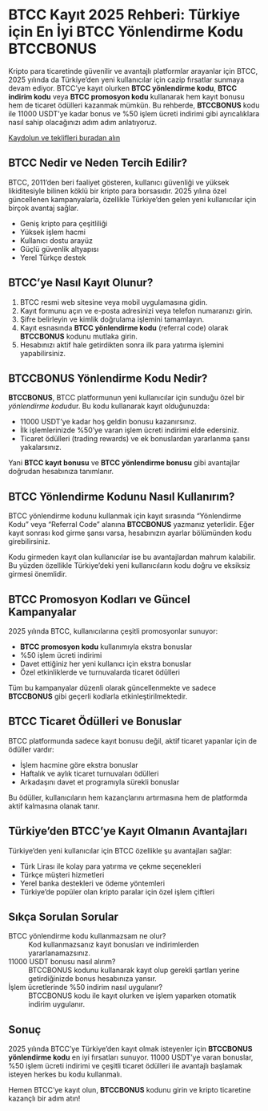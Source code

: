 
<h1>BTCC Kayıt 2025 Rehberi: Türkiye için En İyi BTCC Yönlendirme Kodu BTCCBONUS</h1>
<p>Kripto para ticaretinde güvenilir ve avantajlı platformlar arayanlar için BTCC, 2025 yılında da Türkiye’den yeni kullanıcılar için cazip fırsatlar sunmaya devam ediyor. BTCC’ye kayıt olurken <strong>BTCC yönlendirme kodu</strong>, <strong>BTCC indirim kodu</strong> veya <strong>BTCC promosyon kodu</strong> kullanarak hem kayıt bonusu hem de ticaret ödülleri kazanmak mümkün. Bu rehberde, <strong>BTCCBONUS</strong> kodu ile 11000 USDT’ye kadar bonus ve %50 işlem ücreti indirimi gibi ayrıcalıklara nasıl sahip olacağınızı adım adım anlatıyoruz.</p>
<p><a href="https://partner.btcc.com/us/c/BTCCBONUS/9303" target="_blank">Kaydolun ve teklifleri buradan alın </a></p> 
<img src="https://images.mirror-media.xyz/publication-images/Ih1K7BTSZ3Z5VHtGmbLg1.png?height=960&amp;width=1920" decoding="async" data-nimg="fill" class="css-xah9so" style="position:absolute;top:0;left:0;bottom:0;right:0;box-sizing:border-box;padding:0;border:none;margin:auto;display:block;width:0;height:0;min-width:100%;max-width:100%;min-height:100%;max-height:100%">

<h2>BTCC Nedir ve Neden Tercih Edilir?</h2>
<p>BTCC, 2011’den beri faaliyet gösteren, kullanıcı güvenliği ve yüksek likiditesiyle bilinen köklü bir kripto para borsasıdır. 2025 yılına özel güncellenen kampanyalarla, özellikle Türkiye’den gelen yeni kullanıcılar için birçok avantaj sağlar.</p>
<ul>
<li>Geniş kripto para çeşitliliği</li>
<li>Yüksek işlem hacmi</li>
<li>Kullanıcı dostu arayüz</li>
<li>Güçlü güvenlik altyapısı</li>
<li>Yerel Türkçe destek</li>
</ul>
<h2>BTCC’ye Nasıl Kayıt Olunur?</h2>
<ol>
<li>BTCC resmi web sitesine veya mobil uygulamasına gidin.</li>
<li>Kayıt formunu açın ve e-posta adresinizi veya telefon numaranızı girin.</li>
<li>Şifre belirleyin ve kimlik doğrulama işlemini tamamlayın.</li>
<li>Kayıt esnasında <strong>BTCC yönlendirme kodu</strong> (referral code) olarak <strong>BTCCBONUS</strong> kodunu mutlaka girin.</li>
<li>Hesabınızı aktif hale getirdikten sonra ilk para yatırma işlemini yapabilirsiniz.</li>
</ol>
<h2>BTCCBONUS Yönlendirme Kodu Nedir?</h2>
<p><strong>BTCCBONUS</strong>, BTCC platformunun yeni kullanıcılar için sunduğu özel bir <em>yönlendirme kodu</em>dur. Bu kodu kullanarak kayıt olduğunuzda:</p>
<ul>
<li>11000 USDT’ye kadar hoş geldin bonusu kazanırsınız.</li>
<li>İlk işlemlerinizde %50’ye varan işlem ücreti indirimi elde edersiniz.</li>
<li>Ticaret ödülleri (trading rewards) ve ek bonuslardan yararlanma şansı yakalarsınız.</li>
</ul>
<p>Yani <strong>BTCC kayıt bonusu</strong> ve <strong>BTCC yönlendirme bonusu</strong> gibi avantajlar doğrudan hesabınıza tanımlanır.</p>
<h2>BTCC Yönlendirme Kodunu Nasıl Kullanırım?</h2>
<p>BTCC yönlendirme kodunu kullanmak için kayıt sırasında “Yönlendirme Kodu” veya “Referral Code” alanına <strong>BTCCBONUS</strong> yazmanız yeterlidir. Eğer kayıt sonrası kod girme şansı varsa, hesabınızın ayarlar bölümünden kodu girebilirsiniz.</p>
<p>Kodu girmeden kayıt olan kullanıcılar ise bu avantajlardan mahrum kalabilir. Bu yüzden özellikle Türkiye’deki yeni kullanıcıların kodu doğru ve eksiksiz girmesi önemlidir.</p>
<h2>BTCC Promosyon Kodları ve Güncel Kampanyalar</h2>
<p>2025 yılında BTCC, kullanıcılarına çeşitli promosyonlar sunuyor:</p>
<ul>
<li><strong>BTCC promosyon kodu</strong> kullanımıyla ekstra bonuslar</li>
<li>%50 işlem ücreti indirimi</li>
<li>Davet ettiğiniz her yeni kullanıcı için ekstra bonuslar</li>
<li>Özel etkinliklerde ve turnuvalarda ticaret ödülleri</li>
</ul>
<p>Tüm bu kampanyalar düzenli olarak güncellenmekte ve sadece <strong>BTCCBONUS</strong> gibi geçerli kodlarla etkinleştirilmektedir.</p>
<h2>BTCC Ticaret Ödülleri ve Bonuslar</h2>
<p>BTCC platformunda sadece kayıt bonusu değil, aktif ticaret yapanlar için de ödüller vardır:</p>
<ul>
<li>İşlem hacmine göre ekstra bonuslar</li>
<li>Haftalık ve aylık ticaret turnuvaları ödülleri</li>
<li>Arkadaşını davet et programıyla sürekli bonuslar</li>
</ul>
<p>Bu ödüller, kullanıcıların hem kazançlarını artırmasına hem de platformda aktif kalmasına olanak tanır.</p>
<h2>Türkiye’den BTCC’ye Kayıt Olmanın Avantajları</h2>
<p>Türkiye’den yeni kullanıcılar için BTCC özellikle şu avantajları sağlar:</p>
<ul>
<li>Türk Lirası ile kolay para yatırma ve çekme seçenekleri</li>
<li>Türkçe müşteri hizmetleri</li>
<li>Yerel banka destekleri ve ödeme yöntemleri</li>
<li>Türkiye’de popüler olan kripto paralar için özel işlem çiftleri</li>
</ul>
<h2>Sıkça Sorulan Sorular</h2>
<dl>
<dt>BTCC yönlendirme kodu kullanmazsam ne olur?</dt>
<dd>Kod kullanmazsanız kayıt bonusları ve indirimlerden yararlanamazsınız.</dd>
<dt>11000 USDT bonusu nasıl alırım?</dt>
<dd>BTCCBONUS kodunu kullanarak kayıt olup gerekli şartları yerine getirdiğinizde bonus hesabınıza yansır.</dd>
<dt>İşlem ücretlerinde %50 indirim nasıl uygulanır?</dt>
<dd>BTCCBONUS kodu ile kayıt olurken ve işlem yaparken otomatik indirim uygulanır.</dd>
</dl>
<h2>Sonuç</h2>
<p>2025 yılında BTCC’ye Türkiye’den kayıt olmak isteyenler için <strong>BTCCBONUS yönlendirme kodu</strong> en iyi fırsatları sunuyor. 11000 USDT’ye varan bonuslar, %50 işlem ücreti indirimi ve çeşitli ticaret ödülleri ile avantajlı başlamak isteyen herkes bu kodu kullanmalı.</p>
<p>Hemen BTCC’ye kayıt olun, <strong>BTCCBONUS</strong> kodunu girin ve kripto ticaretine kazançlı bir adım atın!</p>
</article>
</body>
</html>
